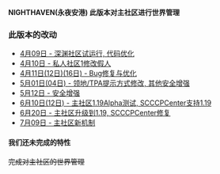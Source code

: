 **NIGHTHAVEN(永夜安港) 此版本对主社区进行世界管理**  
  
### 此版本的改动
* [4月09日 - 深渊社区试运行, 代码优化](4-09)  
* [4月10日 - 私人社区1修改假人](4-10)  
* [4月11日(12日)(16日) - Bug修复与优化](4-11-12-16)  
* [5月01日(04日) - 领地/TPA提示方式修改, 其他安全增强](5-01-04)  
* [5月12日 - 安全增强](5-12)
* [6月10日(12日) - 主社区1.19Alpha测试, SCCCPCenter支持1.19](6-10-12)
* [6月20日 - 主社区升级到1.19, SCCCPCenter修复](6-20)
* [7月09日 - 主社区新机制](7-09)

#### 我们还未完成的特性
~~完成对主社区的世界管理~~  
